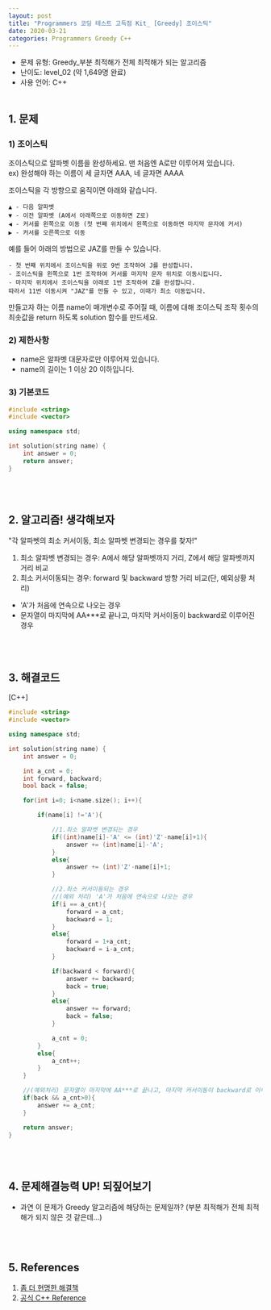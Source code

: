 ```yaml
---
layout: post
title: "Programmers 코딩 테스트 고득점 Kit_ [Greedy] 조이스틱"
date: 2020-03-21
categories: Programmers Greedy C++
---
```


- 문제 유형: Greedy_부분 최적해가 전체 최적해가 되는 알고리즘
- 난이도: level_02 (약 1,649명 완료)
- 사용 언어: C++ <br/><br/>

## 1. 문제
### 1) 조이스틱
조이스틱으로 알파벳 이름을 완성하세요. 맨 처음엔 A로만 이루어져 있습니다.<br/>
ex) 완성해야 하는 이름이 세 글자면 AAA, 네 글자면 AAAA

조이스틱을 각 방향으로 움직이면 아래와 같습니다.
```
▲ - 다음 알파벳
▼ - 이전 알파벳 (A에서 아래쪽으로 이동하면 Z로)
◀ - 커서를 왼쪽으로 이동 (첫 번째 위치에서 왼쪽으로 이동하면 마지막 문자에 커서)
▶ - 커서를 오른쪽으로 이동
```

예를 들어 아래의 방법으로 JAZ를 만들 수 있습니다.
```
- 첫 번째 위치에서 조이스틱을 위로 9번 조작하여 J를 완성합니다.
- 조이스틱을 왼쪽으로 1번 조작하여 커서를 마지막 문자 위치로 이동시킵니다.
- 마지막 위치에서 조이스틱을 아래로 1번 조작하여 Z를 완성합니다.
따라서 11번 이동시켜 "JAZ"를 만들 수 있고, 이때가 최소 이동입니다.
```

만들고자 하는 이름 name이 매개변수로 주어질 때, 이름에 대해 조이스틱 조작 횟수의 최솟값을 return 하도록 solution 함수를 만드세요.
<br/>

### 2) 제한사항   
- name은 알파벳 대문자로만 이루어져 있습니다.
- name의 길이는 1 이상 20 이하입니다.

### 3) 기본코드
```c++
#include <string>
#include <vector>

using namespace std;

int solution(string name) {
    int answer = 0;
    return answer;
}
```
<br/><br/>

## 2. 알고리즘! 생각해보자
"각 알파벳의 최소 커서이동, 최소 알파벳 변경되는 경우를 찾자!"

1) 최소 알파벳 변경되는 경우: A에서 해당 알파벳까지 거리, Z에서 해당 알파벳까지 거리 비교
2) 최소 커서이동되는 경우: forward 및 backward 방향 거리 비교(단, 예외상황 처리)
  - 'A'가 처음에 연속으로 나오는 경우
  - 문자열이 마지막에 AA***로 끝나고, 마지막 커서이동이 backward로 이루어진 경우

<br/><br/>

## 3. 해결코드
[C++]<br/>

```c++
#include <string>
#include <vector>

using namespace std;

int solution(string name) {
    int answer = 0;

    int a_cnt = 0;
    int forward, backward;
    bool back = false;

    for(int i=0; i<name.size(); i++){     

        if(name[i] !='A'){

            //1.최소 알파벳 변경되는 경우
            if((int)name[i]-'A' <= (int)'Z'-name[i]+1){
                answer += (int)name[i]-'A';
            }
            else{
                answer += (int)'Z'-name[i]+1;
            }

            //2.최소 커서이동되는 경우
            //(예외 처리) 'A'가 처음에 연속으로 나오는 경우
            if(i == a_cnt){
                forward = a_cnt;
                backward = 1;
            }
            else{
                forward = 1+a_cnt;
                backward = i-a_cnt;
            }

            if(backward < forward){
                answer += backward;
                back = true;
            }
            else{
                answer += forward;
                back = false;
            }

            a_cnt = 0;
        }
        else{
            a_cnt++;
        }
    }

    //(예외처리) 문자열이 마지막에 AA***로 끝나고, 마지막 커서이동이 backward로 이루어진 경우
    if(back && a_cnt>0){
        answer += a_cnt;
    }

    return answer;
}

```
<br/><br/>

## 4. 문제해결능력 UP! 되짚어보기
- 과연 이 문제가 Greedy 알고리즘에 해당하는 문제일까?
  (부분 최적해가 전체 최적해가 되지 않은 것 같은데...)

<br/><br/>

## 5. References
1) [좀 더 현명한 해결책](https://0pencoding.github.io/%ED%94%84%EB%A1%9C%EA%B7%B8%EB%9E%98%EB%A8%B8%EC%8A%A4%EA%B3%A0%EB%93%9D%EC%A0%90kit/greedy/level2/algorithm/c++/2020/03/21/%ED%83%90%EC%9A%95%EB%B2%95_%EC%A1%B0%EC%9D%B4%EC%8A%A4%ED%8B%B1_level2.html)<br/>
2) [공식 C++ Reference](https://modoocode.com/241)
<br/><br/>
